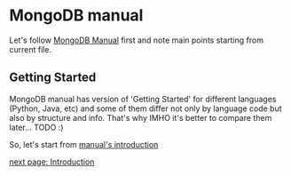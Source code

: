 # MongoDB manual #

Let's follow [MongoDB Manual](https://docs.mongodb.com/manual/) first and note main points starting from current file.

## Getting Started ##

MongoDB manual has version of 'Getting Started' for different languages (Python, Java, etc) and some of them differ not only by language code but also by structure and info. That's why IMHO it's better to compare them later... TODO :)

So, let's start from [manual's introduction](https://docs.mongodb.com/manual/introduction/)

[next page: Introduction](manual/introduction.md)
